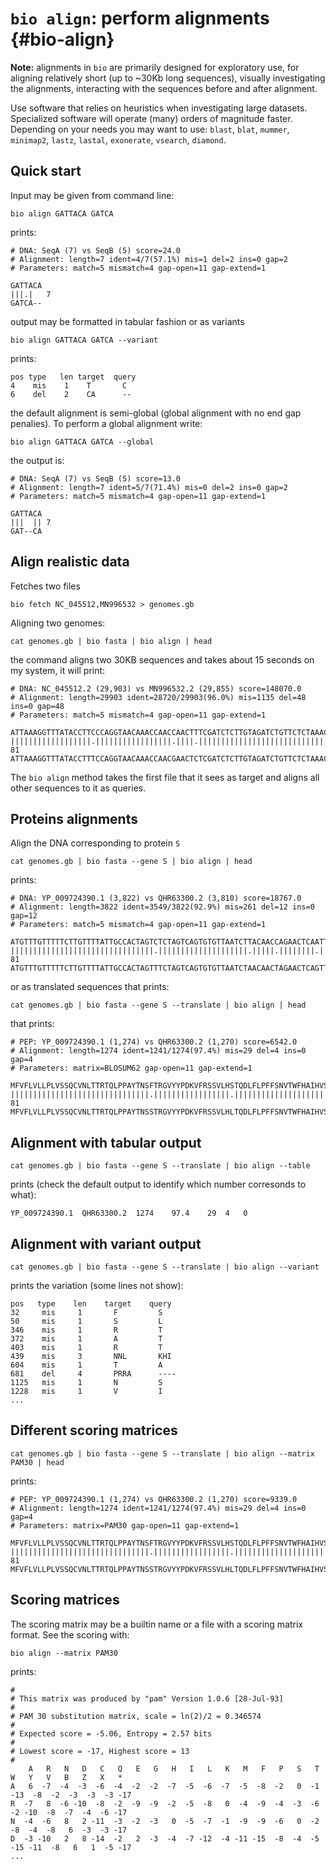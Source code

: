 # `bio align`: perform alignments {#bio-align}

**Note:** alignments in `bio` are primarily designed for exploratory use, for aligning relatively short (up to ~30Kb long sequences), visually investigating the alignments, interacting with the sequences before and after alignment.

Use software that relies on heuristics when investigating large datasets. Specialized software will operate (many) orders of magnitude faster. Depending on your needs you may want to use: `blast`, `blat`, `mummer`, `minimap2`, `lastz`, `lastal`, `exonerate`, `vsearch`, `diamond`.


## Quick start

Input may be given from command line:

    bio align GATTACA GATCA

prints:

    # DNA: SeqA (7) vs SeqB (5) score=24.0
    # Alignment: length=7 ident=4/7(57.1%) mis=1 del=2 ins=0 gap=2
    # Parameters: match=5 mismatch=4 gap-open=11 gap-extend=1

    GATTACA
    |||.|   7
    GATCA--

output may be formatted in tabular fashion or as variants

    bio align GATTACA GATCA --variant

prints:

    pos type   len target  query
    4    mis    1    T       C
    6    del    2    CA      --

the default alignment is semi-global (global alignment with no end gap penalies). To perform a global alignment write:

    bio align GATTACA GATCA --global

the output is:

    # DNA: SeqA (7) vs SeqB (5) score=13.0
    # Alignment: length=7 ident=5/7(71.4%) mis=0 del=2 ins=0 gap=2
    # Parameters: match=5 mismatch=4 gap-open=11 gap-extend=1

    GATTACA
    |||  || 7
    GAT--CA

## Align realistic data

Fetches two files

    bio fetch NC_045512,MN996532 > genomes.gb

Aligning two genomes:

    cat genomes.gb | bio fasta | bio align | head

the command aligns two 30KB sequences and takes about 15 seconds on my system, it will print:

    # DNA: NC_045512.2 (29,903) vs MN996532.2 (29,855) score=148070.0
    # Alignment: length=29903 ident=28720/29903(96.0%) mis=1135 del=48 ins=0 gap=48
    # Parameters: match=5 mismatch=4 gap-open=11 gap-extend=1

    ATTAAAGGTTTATACCTTCCCAGGTAACAAACCAACCAACTTTCGATCTCTTGTAGATCTGTTCTCTAAACGAACTTTAAA
    ||||||||||||||||||.|||||||||||||||||.||||.||||||||||||||||||||||||||||||||||||||| 81
    ATTAAAGGTTTATACCTTTCCAGGTAACAAACCAACGAACTCTCGATCTCTTGTAGATCTGTTCTCTAAACGAACTTTAAA

The `bio align` method takes the first file that it sees as target and aligns all other sequences to it as queries.

## Proteins alignments

Align the DNA corresponding to protein `S`

    cat genomes.gb | bio fasta --gene S | bio align | head

prints:

    # DNA: YP_009724390.1 (3,822) vs QHR63300.2 (3,810) score=18767.0
    # Alignment: length=3822 ident=3549/3822(92.9%) mis=261 del=12 ins=0 gap=12
    # Parameters: match=5 mismatch=4 gap-open=11 gap-extend=1

    ATGTTTGTTTTTCTTGTTTTATTGCCACTAGTCTCTAGTCAGTGTGTTAATCTTACAACCAGAACTCAATTACCCCCTGCA
    ||||||||||||||||||||||||||||||||.||||||||||||||||||||.|||||.||||||||.|||||.|||||| 81
    ATGTTTGTTTTTCTTGTTTTATTGCCACTAGTTTCTAGTCAGTGTGTTAATCTAACAACTAGAACTCAGTTACCTCCTGCA

or as translated sequences that prints:

    cat genomes.gb | bio fasta --gene S --translate | bio align | head

that prints:

    # PEP: YP_009724390.1 (1,274) vs QHR63300.2 (1,270) score=6542.0
    # Alignment: length=1274 ident=1241/1274(97.4%) mis=29 del=4 ins=0 gap=4
    # Parameters: matrix=BLOSUM62 gap-open=11 gap-extend=1

    MFVFLVLLPLVSSQCVNLTTRTQLPPAYTNSFTRGVYYPDKVFRSSVLHSTQDLFLPFFSNVTWFHAIHVSGTNGTKRFDN
    |||||||||||||||||||||||||||||||.|||||||||||||||||.|||||||||||||||||||||||||.||||| 81
    MFVFLVLLPLVSSQCVNLTTRTQLPPAYTNSSTRGVYYPDKVFRSSVLHLTQDLFLPFFSNVTWFHAIHVSGTNGIKRFDN

## Alignment with tabular output

    cat genomes.gb | bio fasta --gene S --translate | bio align --table

prints (check the default output to identify which number corresonds to what):

    YP_009724390.1	QHR63300.2	1274	97.4	29	4	0

## Alignment with variant output

    cat genomes.gb | bio fasta --gene S --translate | bio align --variant

prints the variation (some lines not show):

    pos   type    len    target    query
    32     mis     1       F         S
    50     mis     1       S         L
    346    mis     1       R         T
    372    mis     1       A         T
    403    mis     1       R         T
    439    mis     3       NNL       KHI
    604    mis     1       T         A
    681    del     4       PRRA      ----
    1125   mis     1       N         S
    1228   mis     1       V         I
    ...

## Different scoring matrices

    cat genomes.gb | bio fasta --gene S --translate | bio align --matrix PAM30 | head

prints:

    # PEP: YP_009724390.1 (1,274) vs QHR63300.2 (1,270) score=9339.0
    # Alignment: length=1274 ident=1241/1274(97.4%) mis=29 del=4 ins=0 gap=4
    # Parameters: matrix=PAM30 gap-open=11 gap-extend=1

    MFVFLVLLPLVSSQCVNLTTRTQLPPAYTNSFTRGVYYPDKVFRSSVLHSTQDLFLPFFSNVTWFHAIHVSGTNGTKRFDN
    |||||||||||||||||||||||||||||||.|||||||||||||||||.|||||||||||||||||||||||||.||||| 81
    MFVFLVLLPLVSSQCVNLTTRTQLPPAYTNSSTRGVYYPDKVFRSSVLHLTQDLFLPFFSNVTWFHAIHVSGTNGIKRFDN

## Scoring matrices

The scoring matrix may be a builtin name or a file with a scoring matrix format. See the scoring with:

    bio align --matrix PAM30

prints:

    #
    # This matrix was produced by "pam" Version 1.0.6 [28-Jul-93]
    #
    # PAM 30 substitution matrix, scale = ln(2)/2 = 0.346574
    #
    # Expected score = -5.06, Entropy = 2.57 bits
    #
    # Lowest score = -17, Highest score = 13
    #
        A   R   N   D   C   Q   E   G   H   I   L   K   M   F   P   S   T   W   Y   V   B   Z   X   *
    A   6  -7  -4  -3  -6  -4  -2  -2  -7  -5  -6  -7  -5  -8  -2   0  -1 -13  -8  -2  -3  -3  -3 -17
    R  -7   8  -6 -10  -8  -2  -9  -9  -2  -5  -8   0  -4  -9  -4  -3  -6  -2 -10  -8  -7  -4  -6 -17
    N  -4  -6   8   2 -11  -3  -2  -3   0  -5  -7  -1  -9  -9  -6   0  -2  -8  -4  -8   6  -3  -3 -17
    D  -3 -10   2   8 -14  -2   2  -3  -4  -7 -12  -4 -11 -15  -8  -4  -5 -15 -11  -8   6   1  -5 -17
    ...



